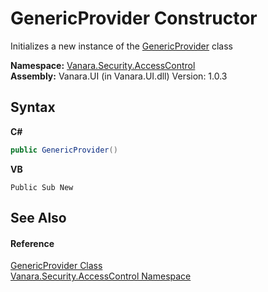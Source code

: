 # GenericProvider Constructor 
 

Initializes a new instance of the <a href="b8d8d51e-378b-9b9d-583d-4216609b4738">GenericProvider</a> class

**Namespace:**&nbsp;<a href="62a937f8-234b-6e15-2f22-272a8ae206a7">Vanara.Security.AccessControl</a><br />**Assembly:**&nbsp;Vanara.UI (in Vanara.UI.dll) Version: 1.0.3

## Syntax

**C#**<br />
``` C#
public GenericProvider()
```

**VB**<br />
``` VB
Public Sub New
```


## See Also


#### Reference
<a href="b8d8d51e-378b-9b9d-583d-4216609b4738">GenericProvider Class</a><br /><a href="62a937f8-234b-6e15-2f22-272a8ae206a7">Vanara.Security.AccessControl Namespace</a><br />